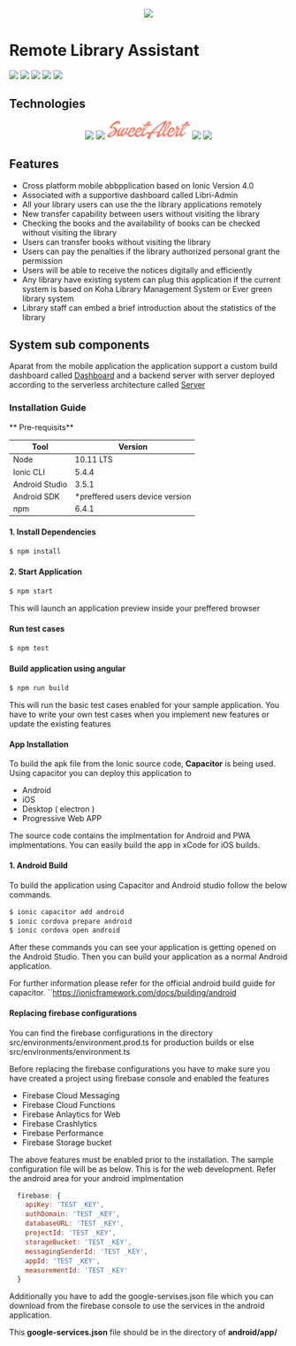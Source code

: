   <p align="center">
    <img width="460" " src="https://firebasestorage.googleapis.com/v0/b/libri-238805.appspot.com/o/libri%20logo.png?alt=media&token=bec48934-d1c2-467f-b6d3-af1538aecaeb" />
  </p>

# Remote Library Assistant

![](https://img.shields.io/github/issues/LakshanKarunathilake/Libri-App)
![](https://img.shields.io/github/forks/LakshanKarunathilake/Libri-App)
![](https://img.shields.io/github/stars/LakshanKarunathilake/Libri-App) ![](https://img.shields.io/github/license/LakshanKarunathilake/Libri-App)
![](https://img.shields.io/github/repo-size/lakshankarunathilake/Libri-App)

## Technologies

  <p align="center" > 
  <img width="150" " src="https://upload.wikimedia.org/wikipedia/commons/thumb/2/24/Ionic-logo-landscape.svg/1200px-Ionic-logo-landscape.svg.png" />
    <img width="100" " src="https://angular.io/assets/images/logos/angular/angular.png" />
      <img width="150" " src="https://raw.githubusercontent.com/t4t5/sweetalert/e3c2085473a0eb5a6b022e43eb22e746380bb955/assets/logotype.png" />
    <img width="80" " src="https://icon-library.net/images/stripe-icon/stripe-icon-3.jpg" />
  <img width="80" " src="https://firebase.google.com/downloads/brand-guidelines/PNG/logo-vertical.png" />

  </p>

## Features

- Cross platform mobile abbpplication based on Ionic Version 4.0
- Associated with a supportive dashboard called Libri-Admin
- All your library users can use the the library applications remotely
- New transfer capability between users without visiting the library
- Checking the books and the availability of books can be checked without visiting the library
- Users can transfer books without visiting the library
- Users can pay the penalties if the library authorized personal grant the permission
- Users will be able to receive the notices digitally and efficiently
- Any library have existing system can plug this application if the current system is based on Koha Library Management System or Ever green library system
- Library staff can embed a brief introduction about the statistics of the library

## System sub components

Aparat from the mobile application the application support a custom build dashboard called [Dashboard][dashboard] and a backend server with server deployed according to the serverless architecture called [Server][server]

### Installation Guide

** Pre-requisits**

| Tool           | Version                          |
| -------------- | -------------------------------- |
| Node           | 10.11 LTS                        |
| Ionic CLI      | 5.4.4                            |
| Android Studio | 3.5.1                            |
| Android SDK    | \*preffered users device version |
| npm            | 6.4.1                            |

#### 1. Install Dependencies

```sh
$ npm install
```

#### 2. Start Application

```sh
$ npm start
```

This will launch an application preview inside your preffered browser

#### Run test cases

```sh
$ npm test
```

#### Build application using angular

```sh
$ npm run build
```

This will run the basic test cases enabled for your sample application. You have to write your own test cases when you implement new features or update the existing features

#### App Installation

To build the apk file from the Ionic source code, **Capacitor** is being used. Using capacitor you can deploy this application to

- Android
- iOS
- Desktop ( electron )
- Progressive Web APP

The source code contains the implmentation for Android and PWA implmentations. You can easily build the app in xCode for iOS builds.

#### 1. Android Build

To build the application using Capacitor and Android studio follow the below commands.

```sh
$ ionic capacitor add android
$ ionic cordova prepare android
$ ionic cordova open android
```

After these commands you can see your application is getting opened on the Android Studio. Then you can build your application as a normal Android application.

For further information please refer for the official android build guide for capacitor. ``https://ionicframework.com/docs/building/android

[dashboard]: https://github.com/LakshanKarunathilake/libri-admin '**Libri-Dashbord**'
[server]: https://github.com/LakshanKarunathilake/Libri-server '**Libri-server**.'

#### Replacing firebase configurations

You can find the firebase configurations in the directory src/environments/environment.prod.ts for production builds or else src/environments/environment.ts

Before replacing the firebase configurations you have to make sure you have created a project using firebase console and enabled the features

- Firebase Cloud Messaging
- Firebase Cloud Functions
- Firebase Anlaytics for Web
- Firebase Crashlytics
- Firebase Performance
- Firebase Storage bucket

The above features must be enabled prior to the installation. The sample configuration file will be as below. This is for the web development. Refer the android area for your android implmentation

```javascript
  firebase: {
    apiKey: 'TEST _KEY',
    authDomain: 'TEST _KEY',
    databaseURL: 'TEST _KEY',
    projectId: 'TEST _KEY',
    storageBucket: 'TEST _KEY',
    messagingSenderId: 'TEST _KEY',
    appId: 'TEST _KEY',
    measurementId: 'TEST _KEY'
  }
```

Additionally you have to add the google-servises.json file which you can download from the firebase console to use the services in the android application.

This **google-services.json** file should be in the directory of **android/app/**

